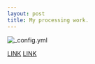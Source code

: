 ```yaml
---
layout: post
title: My processing work.
---
```


![_config.yml](https://spritesapp.com/static/17794_22434_9649.png)
 
 [LINK](https://zarinayele.github.io/animation-image/)
 [LINK](https://zarinayele.github.io/image/)
